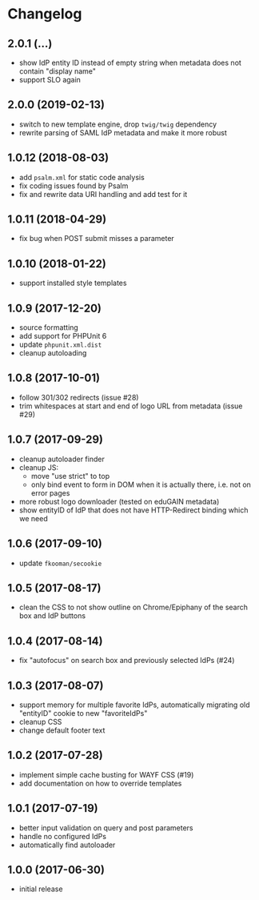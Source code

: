 # Changelog

## 2.0.1 (...)
- show IdP entity ID instead of empty string when metadata does not contain 
  "display name"
- support SLO again

## 2.0.0 (2019-02-13)
- switch to new template engine, drop `twig/twig` dependency
- rewrite parsing of SAML IdP metadata and make it more robust

## 1.0.12 (2018-08-03)
- add `psalm.xml` for static code analysis
- fix coding issues found by Psalm
- fix and rewrite data URI handling and add test for it

## 1.0.11 (2018-04-29)
- fix bug when POST submit misses a parameter

## 1.0.10 (2018-01-22)
- support installed style templates

## 1.0.9 (2017-12-20)
- source formatting
- add support for PHPUnit 6
- update `phpunit.xml.dist`
- cleanup autoloading

## 1.0.8 (2017-10-01)
- follow 301/302 redirects (issue #28)
- trim whitespaces at start and end of logo URL from metadata (issue #29)

## 1.0.7 (2017-09-29)
- cleanup autoloader finder
- cleanup JS:
  - move "use strict" to top
  - only bind event to form in DOM when it is actually there, i.e. not on error
    pages
- more robust logo downloader (tested on eduGAIN metadata)
- show entityID of IdP that does not have HTTP-Redirect binding which we need

## 1.0.6 (2017-09-10)
- update `fkooman/secookie`

## 1.0.5 (2017-08-17)
- clean the CSS to not show outline on Chrome/Epiphany of the search box and 
  IdP buttons

## 1.0.4 (2017-08-14)
- fix "autofocus" on search box and previously selected IdPs (#24)

## 1.0.3 (2017-08-07)
- support memory for multiple favorite IdPs, automatically migrating old 
  "entityID" cookie to new "favoriteIdPs"
- cleanup CSS
- change default footer text

## 1.0.2 (2017-07-28)
- implement simple cache busting for WAYF CSS (#19)
- add documentation on how to override templates

## 1.0.1 (2017-07-19)
- better input validation on query and post parameters
- handle no configured IdPs
- automatically find autoloader

## 1.0.0 (2017-06-30)
- initial release
